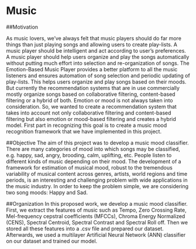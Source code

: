# Music

##Motivation

As music lovers, we’ve always felt that music players should do far more things than just playing songs
and allowing users to create play-lists. A music player should be intelligent and act according to user’s
preferences. A music player should help users organize and play the songs automatically without
putting much effort into selection and re-organization of songs. The Emotion-Based Music Player
provides a better platform to all the music listeners and ensures automation of song selection and
periodic updating of play-lists. This helps users organize and play songs based on their moods. But
currently the recommendation systems that are in use commercially mostly organize songs based on
collaborative filtering, content-based filtering or a hybrid of both. Emotion or mood is not always taken
into consideration. So, we wanted to create a recommendation system that takes into account not only
collaborative filtering and content-based filtering but also emotion or mood-based filtering and creates a
hybrid model. First part in recognizing this goal is to create a music mood recognition framework that
we have implemented in this project.

##Objective
The aim of this project was to develop a music mood classifier. There are many categories of mood into
which songs may be classified, e.g. happy, sad, angry, brooding, calm, uplifting, etc. People listen to
different kinds of music depending on their mood. The development of a framework for estimation of
musical mood, robust to the tremendous variability of musical content across genres, artists, world
regions and time periods, is an interesting and challenging problem with wide applications in the music
industry. In order to keep the problem simple, we are considering two song moods: Happy and Sad.

##Organization
In this proposed work, we develop a music mood classifier. First, we extract the features of music such
as Tempo, Zero Crossing Rate, Mel-frequency cepstral coefficients (MFCCs), Chroma Energy Normalized (CENS), Spectral Centroid, Spectral Contrast and Spectral Roll off. Then we stored all
these features into a .csv file and prepared our dataset. Afterwards, we used a multilayer Artificial
Neural Network (ANN) classifier on our dataset and trained our model.
